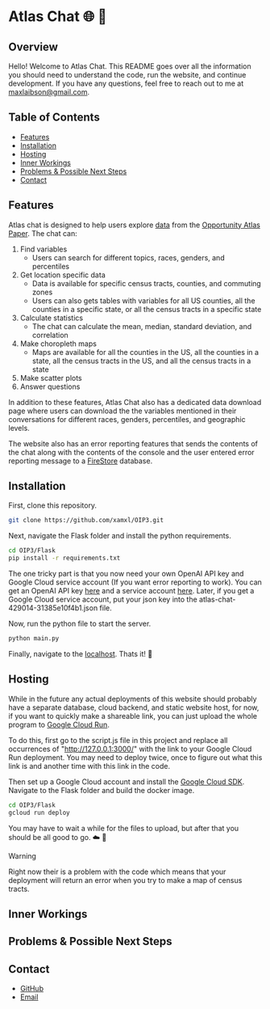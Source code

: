 # Atlas Chat 🌐 👋

## Overview

Hello! Welcome to Atlas Chat. This README goes over all the information you should need to understand the code, run the website, and continue development. If you have any questions, feel free to reach out to me at [maxlaibson@gmail.com](mailto:maxlaibson@gmail.com).

## Table of Contents

- [Features](#usage)
- [Installation](#installation)
- [Hosting](#hosting)
- [Inner Workings](#inner-workings)
- [Problems & Possible Next Steps](#problems--possible-next-steps)
- [Contact](#contact)

## Features

Atlas chat is designed to help users explore [data](https://opportunityinsights.org/data/) from the [Opportunity Atlas Paper](https://opportunityinsights.org/paper/the-opportunity-atlas/). The chat can:

1. Find variables
    - Users can search for different topics, races, genders, and percentiles
2. Get location specific data
    - Data is available for specific census tracts, counties, and commuting zones
    - Users can also gets tables with variables for all US counties, all the counties in a specific state, or all the census tracts in a specific state
3. Calculate statistics
    - The chat can calculate the mean, median, standard deviation, and correlation
4. Make choropleth maps
    - Maps are available for all the counties in the US, all the counties in a state, all the census tracts in the US, and all the census tracts in a state
5. Make scatter plots
6. Answer questions

In addition to these features, Atlas Chat also has a dedicated data download page where users can download the the variables mentioned in their conversations for different races, genders, percentiles, and geographic levels.

The website also has an error reporting features that sends the contents of the chat along with the contents of the console and the user entered error reporting message to a [FireStore](https://cloud.google.com/firestore?hl=en) database.

## Installation

First, clone this repository.

```bash
git clone https://github.com/xamxl/OIP3.git
```
Next, navigate the Flask folder and install the python requirements.

```bash
cd OIP3/Flask
pip install -r requirements.txt
```
The one tricky part is that you now need your own OpenAI API key and Google Cloud service account (If you want error reporting to work). You can get an OpenAI API key [here](https://platform.openai.com/docs/overview) and a service account [here](https://cloud.google.com/iam/docs/keys-create-delete). Later, if you get a Google Cloud service account, put your json key into the atlas-chat-429014-31385e10f4b1.json file.

Now, run the python file to start the server.

```bash
python main.py
```
Finally, navigate to the [localhost](http://127.0.0.1:3000/). Thats it! 🎉

## Hosting

While in the future any actual deployments of this website should probably have a separate database, cloud backend, and static website host, for now, if you want to quickly make a shareable link, you can just upload the whole program to [Google Cloud Run](https://cloud.google.com/run/?utm_source=google&utm_medium=cpc&utm_campaign=na-US-all-en-dr-bkws-all-all-trial-e-dr-1707554&utm_content=text-ad-none-any-DEV_c-CRE_665665924930-ADGP_Hybrid+%7C+BKWS+-+MIX+%7C+Txt-Serverless+Computing-Cloud+Run-KWID_43700077224933166-kwd-678836618089&utm_term=KW_google+cloud+run-ST_google+cloud+run&gad_source=1&gclid=Cj0KCQjwh7K1BhCZARIsAKOrVqGkYjouOnjAaTGADV02ZOaRybrk_BuAbY7DdY0i_b9Xr3Kin24g4tgaAuaIEALw_wcB&gclsrc=aw.ds&hl=en).

To do this, first go to the script.js file in this project and replace all occurrences of "http://127.0.0.1:3000/" with the link to your Google Cloud Run deployment. You may need to deploy twice, once to figure out what this link is and another time with this link in the code.

Then set up a Google Cloud account and install the [Google Cloud SDK](https://cloud.google.com/sdk/docs/install). Navigate to the Flask folder and build the docker image.

```bash
cd OIP3/Flask
gcloud run deploy
```
You may have to wait a while for the files to upload, but after that you should be all good to go. ☁️ 🔗

> [!WARNING]
> Right now their is a problem with the code which means that your deployment will return an error when you try to make a map of census tracts.

## Inner Workings

## Problems & Possible Next Steps

## Contact

- [GitHub](https://github.com/xamxl)
- [Email](mailto:maxlaibson@gmail.com)
